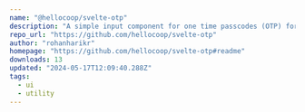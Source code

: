 ```yaml
---
name: "@hellocoop/svelte-otp"
description: "A simple input component for one time passcodes (OTP) for Svelte."
repo_url: "https://github.com/hellocoop/svelte-otp"
author: "rohanharikr"
homepage: "https://github.com/hellocoop/svelte-otp#readme"
downloads: 13
updated: "2024-05-17T12:09:40.288Z"
tags: 
  - ui
  - utility
---
```

